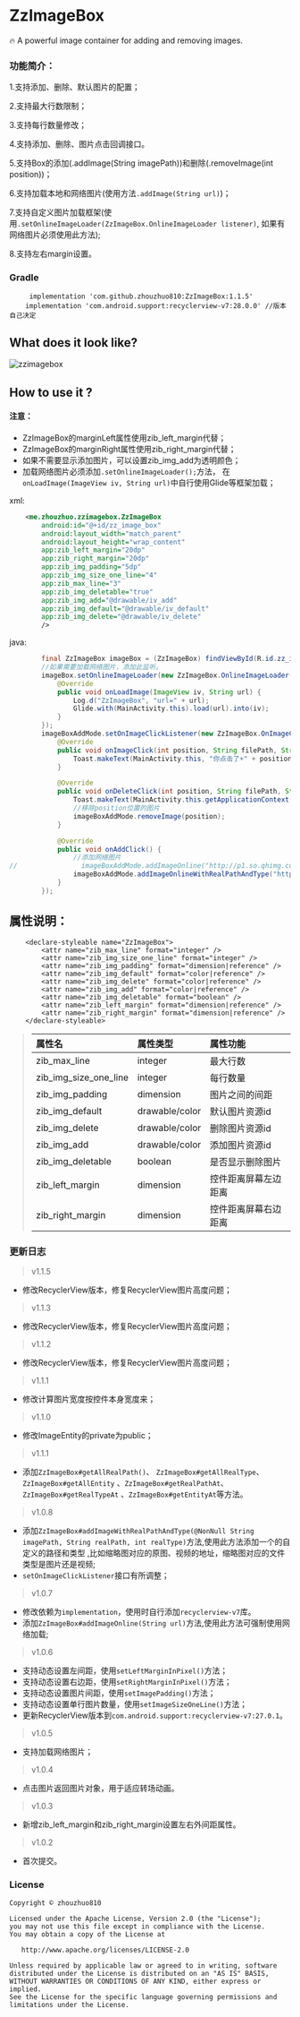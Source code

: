 # ZzImageBox

:fire: A powerful image container for adding and removing images.

### 功能简介：

1.支持添加、删除、默认图片的配置；

2.支持最大行数限制；

3.支持每行数量修改；

4.支持添加、删除、图片点击回调接口。

5.支持Box的添加(.addImage(String imagePath))和删除(.removeImage(int position))；

6.支持加载本地和网络图片(使用方法`.addImage(String url)`)；

7.支持自定义图片加载框架(使用`.setOnlineImageLoader(ZzImageBox.OnlineImageLoader listener)`,
如果有网络图片必须使用此方法);

8.支持左右margin设置。

### Gradle


```
     implementation 'com.github.zhouzhuo810:ZzImageBox:1.1.5'
    implementation 'com.android.support:recyclerview-v7:28.0.0' //版本自己决定
```


## What does it look like?


![zzimagebox](https://github.com/zhouzhuo810/ZzImageBox/blob/master/zz_image_box_demo.gif)



## How to use it ?


#### 注意：
- ZzImageBox的marginLeft属性使用zib_left_margin代替；
- ZzImageBox的marginRight属性使用zib_right_margin代替；
- 如果不需要显示添加图片，可以设置zib_img_add为透明颜色；
- 加载网络图片必须添加`.setOnlineImageLoader();`方法，
在`onLoadImage(ImageView iv, String url)`中自行使用Glide等框架加载；

xml:

```xml
    <me.zhouzhuo.zzimagebox.ZzImageBox
        android:id="@+id/zz_image_box"
        android:layout_width="match_parent"
        android:layout_height="wrap_content"
        app:zib_left_margin="20dp"
        app:zib_right_margin="20dp"
        app:zib_img_padding="5dp"
        app:zib_img_size_one_line="4"
        app:zib_max_line="3"
        app:zib_img_deletable="true"
        app:zib_img_add="@drawable/iv_add"
        app:zib_img_default="@drawable/iv_default"
        app:zib_img_delete="@drawable/iv_delete"
        />
```


java:

```java
        final ZzImageBox imageBox = (ZzImageBox) findViewById(R.id.zz_image_box);
        //如果需要加载网络图片，添加此监听。
        imageBox.setOnlineImageLoader(new ZzImageBox.OnlineImageLoader() {
            @Override
            public void onLoadImage(ImageView iv, String url) {
                Log.d("ZzImageBox", "url=" + url);
                Glide.with(MainActivity.this).load(url).into(iv);
            }
        });
        imageBoxAddMode.setOnImageClickListener(new ZzImageBox.OnImageClickListener() {
            @Override
            public void onImageClick(int position, String filePath, String tag, int type, ImageView iv) {
                Toast.makeText(MainActivity.this, "你点击了+" + position + "的图片:url=" + filePath + ", tag=" + tag, Toast.LENGTH_SHORT).show();
            }

            @Override
            public void onDeleteClick(int position, String filePath, String tag, int type) {
                Toast.makeText(MainActivity.this.getApplicationContext(), "tag=" + tag + ", type=" + type, Toast.LENGTH_SHORT).show();
                //移除position位置的图片
                imageBoxAddMode.removeImage(position);
            }

            @Override
            public void onAddClick() {
                //添加网络图片
//                imageBoxAddMode.addImageOnline("http://p1.so.qhimg.com/dmfd/290_339_/t01e15e0f1015e44e41.jpg");
                imageBoxAddMode.addImageOnlineWithRealPathAndType("http://p1.so.qhimg.com/dmfd/290_339_/t01e15e0f1015e44e41.jpg", "tag" + imageBoxAddMode.getCount(), imageBoxAddMode.getCount());
            }
        });

```

## 属性说明：


```
    <declare-styleable name="ZzImageBox">
        <attr name="zib_max_line" format="integer" />
        <attr name="zib_img_size_one_line" format="integer" />
        <attr name="zib_img_padding" format="dimension|reference" />
        <attr name="zib_img_default" format="color|reference" />
        <attr name="zib_img_delete" format="color|reference" />
        <attr name="zib_img_add" format="color|reference" />
        <attr name="zib_img_deletable" format="boolean" />
        <attr name="zib_left_margin" format="dimension|reference" />
        <attr name="zib_right_margin" format="dimension|reference" />
    </declare-styleable>
```


>| 属性名| 属性类型 | 属性功能 |
>|:--------- |:-------------|:-----|
>| zib_max_line | integer | 最大行数 |
>| zib_img_size_one_line | integer | 每行数量 |
>| zib_img_padding| dimension | 图片之间的间距 |
>| zib_img_default | drawable/color | 默认图片资源id |
>| zib_img_delete |drawable/color | 删除图片资源id |
>| zib_img_add | drawable/color | 添加图片资源id |
>| zib_img_deletable |boolean | 是否显示删除图片 |
>| zib_left_margin| dimension | 控件距离屏幕左边距离 |
>| zib_right_margin| dimension | 控件距离屏幕右边距离 |


### 更新日志


> v1.1.5

- 修改RecyclerView版本，修复RecyclerView图片高度问题；

> v1.1.3

- 修改RecyclerView版本，修复RecyclerView图片高度问题；

> v1.1.2

- 修改RecyclerView版本，修复RecyclerView图片高度问题；

> v1.1.1

- 修改计算图片宽度按控件本身宽度来；

> v1.1.0

- 修改ImageEntity的private为public；

> v1.1.1

- 添加`ZzImageBox#getAllRealPath()`、
`ZzImageBox#getAllRealType`、`ZzImageBox#getAllEntity`
、`ZzImageBox#getRealPathAt`、`ZzImageBox#getRealTypeAt`
、`ZzImageBox#getEntityAt`等方法。


> v1.0.8

- 添加`ZzImageBox#addImageWithRealPathAndType(@NonNull String imagePath, String realPath, int realType)`方法,使用此方法添加一个的自定义的路径和类型
,比如缩略图对应的原图、视频的地址，缩略图对应的文件类型是图片还是视频;
- `setOnImageClickListener`接口有所调整；


> v1.0.7

- 修改依赖为`implementation`，使用时自行添加`recyclerview-v7`库。
- 添加`ZzImageBox#addImageOnline(String url)`方法,使用此方法可强制使用网络加载;

> v1.0.6

- 支持动态设置左间距，使用`setLeftMarginInPixel()`方法；
- 支持动态设置右边距，使用`setRightMarginInPixel()`方法；
- 支持动态设置图片间距，使用`setImagePadding()`方法；
- 支持动态设置单行图片数量，使用`setImageSizeOneLine()`方法；
- 更新RecyclerView版本到`com.android.support:recyclerview-v7:27.0.1`。

> v1.0.5

- 支持加载网络图片；

> v1.0.4

- 点击图片返回图片对象，用于适应转场动画。

> v1.0.3

- 新增zib_left_margin和zib_right_margin设置左右外间距属性。

> v1.0.2

- 首次提交。

### License

```
Copyright © zhouzhuo810

Licensed under the Apache License, Version 2.0 (the "License");
you may not use this file except in compliance with the License.
You may obtain a copy of the License at

   http://www.apache.org/licenses/LICENSE-2.0

Unless required by applicable law or agreed to in writing, software
distributed under the License is distributed on an "AS IS" BASIS,
WITHOUT WARRANTIES OR CONDITIONS OF ANY KIND, either express or implied.
See the License for the specific language governing permissions and
limitations under the License.
```